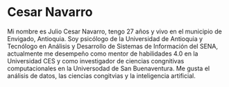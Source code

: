 # Cesar Navarro

Mi nombre es Julio Cesar Navarro, tengo 27 años y vivo en el municipio de Envigado, Antioquia.
Soy psicólogo de la Universidad de Antioquia y Tecnólogo en Análisis y Desarrollo de Sistemas de Información del SENA, actualmente me desempeño como mentor de habilidades 4.0 en la Universidad CES y como investigador de ciencias congnitivas computacionales en la Universodad de San Buenaventura.
Me gusta el análisis de datos, las ciencias congitvias y la inteligencia artificial.

